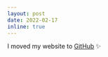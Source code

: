 ```yaml
---
layout: post
date: 2022-02-17 
inline: true
---
```


I moved my website to [GitHub](https://github.com/frankhuettner/frankhuettner.github.io) :sparkles:
